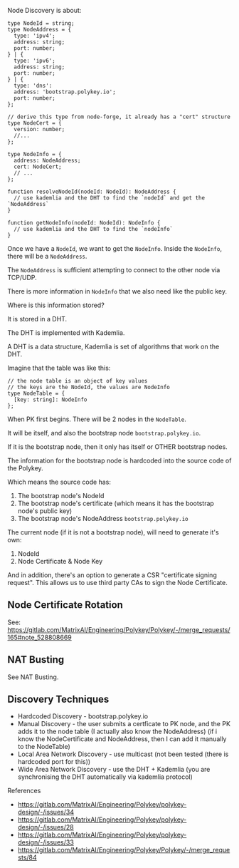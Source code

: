 Node Discovery is about:

```
type NodeId = string;
type NodeAddress = {
  type: 'ipv4';
  address: string;
  port: number;
} | {
  type: 'ipv6';
  address: string;
  port: number;
} | {
  type: 'dns':
  address: 'bootstrap.polykey.io';
  port: number;
};

// derive this type from node-forge, it already has a "cert" structure
type NodeCert = {
  version: number;
  //...
};

type NodeInfo = {
  address: NodeAddress;
  cert: NodeCert;
  // ...
};

function resolveNodeId(nodeId: NodeId): NodeAddress {
  // use kademlia and the DHT to find the `nodeId` and get the `NodeAddress`
}

function getNodeInfo(nodeId: NodeId): NodeInfo {
  // use kademlia and the DHT to find the `nodeInfo`
}
```

Once we have a `NodeId`, we want to get the `NodeInfo`. Inside the `NodeInfo`, there will be a `NodeAddress`.

The `NodeAddress` is sufficient attempting to connect to the other node via TCP/UDP.

There is more information in `NodeInfo` that we also need like the public key.

Where is this information stored?

It is stored in a DHT.

The DHT is implemented with Kademlia.

A DHT is a data structure, Kademlia is set of algorithms that work on the DHT.

Imagine that the table was like this:

```
// the node table is an object of key values
// the keys are the NodeId, the values are NodeInfo
type NodeTable = {
  [key: string]: NodeInfo
};
```

When PK first begins. There will be 2 nodes in the `NodeTable`.

It will be itself, and also the bootstrap node `bootstrap.polykey.io`.

If it is the bootstrap node, then it only has itself or OTHER bootstrap nodes.

The information for the bootstrap node is hardcoded into the source code of the Polykey.

Which means the source code has:

1. The bootstrap node's NodeId
2. The bootstrap node's certificate (which means it has the bootstrap node's public key)
3. The bootstrap node's NodeAddress `bootstrap.polykey.io`

The current node (if it is not a bootstrap node), will need to generate it's own:

1. NodeId
2. Node Certificate & Node Key

And in addition, there's an option to generate a CSR "certificate signing request". This allows us to use third party CAs to sign the Node Certificate.

## Node Certificate Rotation

See: https://gitlab.com/MatrixAI/Engineering/Polykey/Polykey/-/merge_requests/165#note_528808669

## NAT Busting

See NAT Busting.

## Discovery Techniques

* Hardcoded Discovery - bootstrap.polykey.io
* Manual Discovery - the user submits a certficate to PK node, and the PK adds it to the node table (I actually also know the NodeAddress) (if i know the NodeCertificate and NodeAddress, then I can add it manually to the NodeTable)
* Local Area Network Discovery - use multicast (not been tested (there is hardcoded port for this))
* Wide Area Network Discovery - use the DHT + Kademlia (you are synchronising the DHT automatically via kademlia protocol)

References

* https://gitlab.com/MatrixAI/Engineering/Polykey/polykey-design/-/issues/34
* https://gitlab.com/MatrixAI/Engineering/Polykey/polykey-design/-/issues/28
* https://gitlab.com/MatrixAI/Engineering/Polykey/polykey-design/-/issues/33
* https://gitlab.com/MatrixAI/Engineering/Polykey/Polykey/-/merge_requests/84